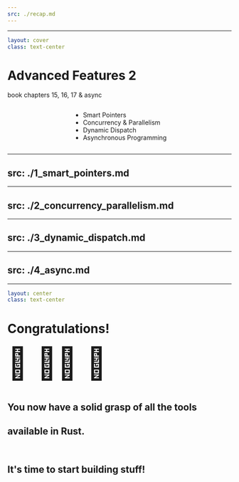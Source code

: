 ```yaml
---
src: ./recap.md
---
```


---

```yaml
layout: cover
class: text-center
```

# Advanced Features 2

book chapters 15, 16, 17 & async

<div style="display: flex">
  <div style="flex-grow: 1"></div>
  <div style="text-align: left">
    <ul>
      <li>Smart Pointers</li>
      <li>Concurrency & Parallelism</li>
      <li>Dynamic Dispatch</li>
      <li>Asynchronous Programming</li>
    </ul>
  </div>
  <div style="flex-grow: 1"></div>
</div>

<Nr />

---
src: ./1_smart_pointers.md
---

---
src: ./2_concurrency_parallelism.md
---

---
src: ./3_dynamic_dispatch.md
---

---
src: ./4_async.md
---

---

```yaml
layout: center
class: text-center
```

# Congratulations!

<div style="font-size: 5em">🥳 🧑‍🎓 🥳</div>

<div style="height: 1em"></div>

## You now have a solid grasp of all the tools
## available in Rust.

<div style="height: 1em"></div>

## It's time to start building stuff!

<Nr />

